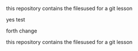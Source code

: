 
this repository contains the filesused for a git lesson



yes test
 
 forth change


this repository contains the filesused for a git lesson
